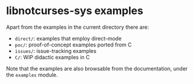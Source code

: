 # libnotcurses-sys examples

Apart from the examples in the current directory there are:

- `direct/`: examples that employ direct-mode
- `poc/`: proof-of-concept examples ported from C
- `issues/`: issue-tracking examples
- `C/`: WIP didactic examples in C

Note that the examples are also browsable from the documentation, under the
`examples` module.
